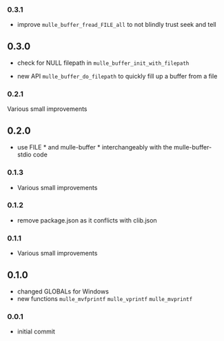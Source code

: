 ### 0.3.1

* improve `mulle_buffer_fread_FILE_all` to not blindly trust seek and tell

## 0.3.0


* check for NULL filepath in `mulle_buffer_init_with_filepath`

* new API `mulle_buffer_do_filepath` to quickly fill up a buffer from a file


### 0.2.1

Various small improvements

## 0.2.0

* use FILE * and mulle-buffer * interchangeably with the mulle-buffer-stdio code


### 0.1.3

* Various small improvements

### 0.1.2

* remove package.json as it conflicts with clib.json

### 0.1.1

* Various small improvements

## 0.1.0

* changed GLOBALs for Windows
* new functions `mulle_mvfprintf` `mulle_vprintf` `mulle_mvprintf`


### 0.0.1

* initial commit
